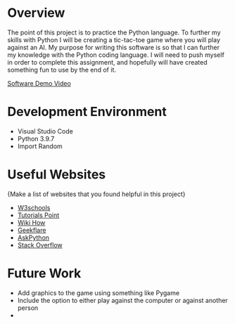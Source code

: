 # Overview

The point of this project is to practice the Python language.
To further my skills with Python I will be creating a tic-tac-toe game where you will play against an AI.
My purpose for writing this software is so that I can further my knowledge with the Python coding language. I will need to push myself in order to complete this assignment, and hopefully will have created something fun to use by the end of it.

[Software Demo Video](http://youtube.link.goes.here)

# Development Environment

- Visual Studio Code
- Python 3.9.7
- Import Random

# Useful Websites

{Make a list of websites that you found helpful in this project}

- [W3schools](https://www.w3schools.com/python/)
- [Tutorials Point](https://www.tutorialspoint.com/artificial_intelligence_with_python/artificial_intelligence_with_python_quick_guide.htm)
- [Wiki How](https://www.wikihow.com/Win-at-Tic-Tac-Toe)
- [Geekflare](https://geekflare.com/tic-tac-toe-python-code/)
- [AskPython](https://www.askpython.com/python/examples/tic-tac-toe-using-python)
- [Stack Overflow](https://stackoverflow.com/questions/61346600/whats-wrong-with-this-tic-tac-toe-python-game)

# Future Work

- Add graphics to the game using something like Pygame
- Include the option to either play against the computer or against another person
-
